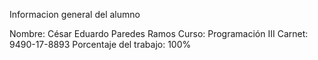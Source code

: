 Informacion general del alumno

Nombre: César Eduardo Paredes Ramos
Curso: Programación III
Carnet: 9490-17-8893
Porcentaje del trabajo: 100%
